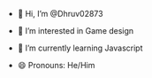 - 👋 Hi, I’m @Dhruv02873
- 👀 I’m interested in  Game design
- 🌱 I’m currently learning Javascript
  
  
- 😄 Pronouns: He/Him
  

<!---
Dhruv02873/Dhruv02873 is a ✨ special ✨ repository because its `README.md` (this file) appears on your GitHub profile.
You can click the Preview link to take a look at your changes.
--->
